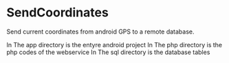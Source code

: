 # SendCoordinates
Send current coordinates from android GPS to a remote database.


In The app directory is the entyre android project
In The php directory is the php codes of the webservice
In The sql directory is the database tables
